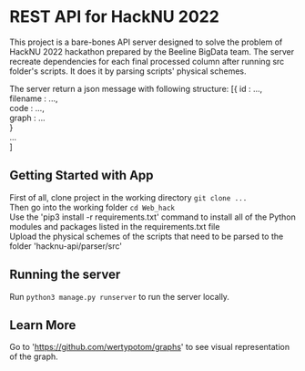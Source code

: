 # REST API for HackNU 2022

This project is a bare-bones API server designed to solve the problem of HackNU 2022 hackathon prepared by the Beeline BigData team. The server recreate dependencies for each final processed column after running src folder's scripts. It does it by parsing scripts' physical schemes. 

The server return a json message with following structure:
[{  id :  ..., <br />
   filename : ..., <br />
   code : ..., <br />
   graph : ... <br />
 } <br />
 ... <br />
] <br />

## Getting Started with App

First of all, clone project in the working directory `git clone ...` <br />
Then go into the working folder `cd Web_hack` <br />
Use the 'pip3 install -r requirements.txt' command to install all of the Python modules and packages listed in the requirements.txt file <br />
Upload the physical schemes of the scripts that need to be parsed to the folder 'hacknu-api/parser/src' <br />

## Running the server

Run `python3 manage.py runserver` to run the server locally.

## Learn More

Go to 'https://github.com/wertypotom/graphs' to see visual representation of the graph.
